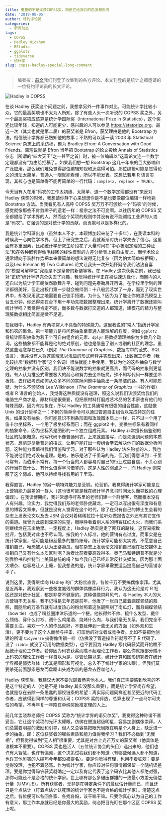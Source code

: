 ```yaml
---
title: 重要的不是谁获COPSS奖，而是它给我们的启发和思考
date: '2019-08-05'
author: 特约评论员
categories:
  - 新闻动态
tags:
  - COPSS
  - Hadley Wickham
  - RStudio
  - ggplot2
  - tidyverse
  - 统计学
slug: copss-hadley-special-long-comment
---
```


> 编者按：[前文](https://cosx.org/2019/08/copss-hadley-comments/)我们刊登了收集到的各方评论。本文刊登的是统计之都邀请的一位特约评论员的长文评论。

![Hadley in COPSS](https://user-images.githubusercontent.com/1142836/62476732-2a2f3080-b7da-11e9-9c38-60556399484c.jpg)

在谈 Hadley 获奖这个问题之前，我想拿另外一件事作对比。可能统计学比较小众，它的最高奖项也不太为人所知。除了有些人头一次听说的 COPSS 奖之外，另一个最高奖项应该算是统计学国际奖（International Prize in Statistics），这个奖还比较年轻，知道的人可能更少，感兴趣的人可以参见 <https://statprize.org>。最近一次（其实也就是第二届）的获奖者是 Efron，获奖理由是他的 Bootstrap 方法。相信统计学界都已熟知他的故事；不熟的可以读一读 2003 年 Statistical Science 杂志上的采访稿，题为 Bradley Efron: A Conversation with Good Friends。简短说就是 Efron 当年把 Bootstrap 的论文投给 Annals of Statistics 杂志（所谓的“四大天王”之一甚至之首）时，被一位编辑以“这篇论文连一个数学定理都没有”为由给拒稿了。如果我们想一想 Bootstrap 这几十年来的巨大影响和广泛应用，那么我们难免觉得那位编辑短视和迂腐得可怕。那位编辑可能是觉得论文的想法太简单，普通人一眼就能看懂，所以不能发表。这想法若用 R 语言实现，其核心也是简单得不能再简单的一行代码：`sample(x, replace = TRUE)`。

今天当有人在用“码农的工作太初级、太简单、连一个数学定理都没有”来反对 Hadley 获奖的时候，我想请你静下心来想想你是不是也要像那位编辑一样枪毙 Bootstrap 方法。当我看见有人高呼 COPSS 奖万万不可颁给一个“码农”的时候，感觉就像那些不肯剪辫子的遗老一样：祖宗之法不可变啊。以往历年的 COPSS 奖全都颁给了学术界的人，然而这个奖项的规则中并没有说不能颁给工业界的人或是“码农”。它强调的是对统计学的贡献，而贡献可以是多样化的。

我是统计学科班出身（虽然本人不才，本硕博加起来花了十多年），在我读本科的时候我一心向往学术界，但上了研究生之后，我就渐渐对统计学失去了信心。这里面有多重因素，比如统计学研究生阶段花了大量时间在“中心极限定理的三种证法”和在各种嵌套得像毛线团的线性模型的方差分析表上数自由度上，而学术论文通常倾向于装腔作势把本来很简单的想法说得无比复杂（因为怕太简单被拒稿），以及Leo Breiman 的 Two Cultures 论文让我头一次开始怀疑令我们沾沾自喜的“模型可解释性”究竟是不是皇帝的新装等等。在 Hadley 这次获奖之前，我已经对“正统”统计学界完全失去了兴趣，我觉得统计学正在被快速边缘化，而圈内的人还自以为统计学王朝依然歌舞升平、碰到问题先泰勒展开再说。在学校里学到的理论都很美好，但走出校门第一步就会被绊倒：十八般武艺学了一身，而到了现实世界中，却发现用武之地需要自己徒手搭建。为什么？因为为了能让你的漂亮模型上台五分钟，你还得先在台下用十年功先把数据整理出来。统计学离开了数据还能叫统计学吗？我觉得肯定不能，而多数与数据打交道的人都知道，建模花的精力与整理脏数据相比简直是微不足道。

在我眼中，Hadley 有两项常人不具备的特殊能力。这里我说的“常人”指统计学家和码农的集合。第一项能力是将问题抽象至普通人能理解的程度，例如 `ggplot2` 将统计图形抽象为若干个可自由组合的元素、`dplyr` 将数据清理抽象为少数几个动词。这些抽象都不能算是他的绝对原创，他也是借鉴了别人或别的社区的理念。虽然这些理念存在已久（例如 *The Grammar of Graphics*、数据库中的范式、SQL 语言），但并没有人将这些理念以浅显的形式解释并实现出来，让数据工作者（我比较排斥“数据科学家”这个名词）很快就能上手使用。我认为他的这些抽象与数学定理的抽象并没有区别，我们决不能说数学的抽象就更高贵，而代码的抽象则更低贱。有人认为推公式需要极大的耐心和努力去坐冷板凳，殊不知写代码一样要坐冷板凳，去仔细考虑如何从众多不同的实际问题中抽象出一条简洁的路。有人可能质疑，为什么不颁奖给 Lee Wilkinson（*The Grammar of Graphics* 一书的作者）或者 R 语言的创始人，我觉得这种质疑没有道理，照这么说我们该颁奖给我们的电脑生产商才是。原材料是很重要，但把原材料打磨成艺术品的艺术家也有他们的特殊贡献。因为有抽象在，所以 Hadley 的工具通常有很强的组合性能，这就像 Unix 的设计哲学之一：不同的简单命令可以通过管道自由组合以完成特定的任务。如果没有抽象，你可能意识不到条形图和玫瑰图本质上一样，只不过一个用了笛卡尔坐标系，一个用了极坐标系而已；而在 ggplot2 中，变换坐标系有着同样的抽象命令，因为坐标系是图形的一个独立组成元素。 Hadley 非常擅长借鉴别的社区的抽象概念，他写代码不像普通码农，上来就直接写，而是先退到问题的本质状态，想清楚尽量普适的招式，让用户能打出一套组合拳去解决他们的数据分析问题。这种能力很值得我们借鉴和学习。对于那些认为 Hadley 沽名钓誉的人，我也不能说他们绝对没有道理。是的，伯乐是沾了千里马的光，但我们得意识到：千里马常有，而伯乐不常有。每一个行当的人都容易对自己的行业过度自信，不关心别的行当在做什么、有什么值得学习借鉴的，这是人性的弱点之一，而 Hadley 则克服了这个弱点，他可以持续寻找有用的千里马。

我得直言，Hadley 的另一项特殊能力是营销。论营销，我觉得统计学家可能是世上营销能力最差的一群人（这也很可能是我在统计学界念书时间太久而导致的心理偏误）。在我读博期间，我非常想呼吁系里的老师们建一个群博客，然而根本没有人有兴趣。论实力，我觉得我们系的老师卧虎藏龙，一定可以写出很有深度和有意思的博客文章来，但就是没有人觉得在这个时代，除了在只有自己的博士生会看的杂志上发表论文以及去 JSM 会议对着稀稀拉拉十位听众做报告之外还有其它宣传的渠道。我曾为此感到深深的失望，眼睁睁看着别人系的博客红红火火，而我们系则继续烂在玉米地里。一定程度上，Hadley 确实是走了网红的路线，这容易招致批评，包括我对此也不尽认同。按我的个人标准，他的营销有点过度，而事实是在统计学家里，他可能是粉丝最多的推特账号。统计学家可能都太实诚，不愿意自己推销自己，唯恐被人认为王婆卖瓜，但在杂志上发表论文推销自己跟在社交媒体上推销自己又有什么本质区别呢？后者比前者要高效得多。奥巴马和特朗普不就是分别靠脸书和推特当上美国总统的吗？如今我自己已经非常反社交媒体，因为那上面太嘈杂、也容易让人上瘾，但我想说的是，统计学家早需要适当提高自己的营销水平了。

说到这里，我得继续向 Hadley 的广大粉丝直言，各位千万不要搞偶像崇拜。尤其是近两年，我观察到一些极度脑残的群体偶像崇拜行为。我认为这无论是对 R 社区还是对统计社区，都是非常不健康的。这种偶像崇拜风气，与 Hadley 本人的大力营销不无关系。我不记得是去年还是前年，他发了一张自己戴着蝴蝶领结的靓照，而随后的万圣节就有过度热心的粉丝照着这张靓照刻了南瓜灯，而且蝴蝶领结（bow tie）也成了粉丝圈津津乐道的一个梗。他长得帅不帅、梳什么发型、戴什么领结、穿什么衬衫、调什么鸡尾酒、烧烤什么肉，与我们毫无关系，我们完全不需要关注。喜欢一个人的作品就好，不要延伸到一些无关的方面（如外观和生活），更不要为了这个人而参与抨击、打压他的对立者或竞争者。比如不要把他创建的所谓 `tidyverse` 搞得像传销一样（仿佛没了管道操作符就写不了 R 代码了、没了 `tibble` 就没了可用的数据类型），也不要因为 Hadley 写代码获奖而开始瞧不起统计理论工作者。若你因为码农获奖而瞧不起理论工作者，那么你就跟部分瞧不上码农的理论工作者一样自以为是。尽管长期以来，统计计算和图形研究者在统计学界都是弱势群体（尤其是图形和可视化，总入不了统计学家的法眼），但我们莫要杀死前面那条恶龙而盘踞山头成为新的恶龙去吞噬他人。

Hadley 获奖后，我建议大家不要光顾着恭喜他本人。我们真正需要感到欣喜的不是这个特定的人（他是不是 Hadley 其实没那么重要），而是统计学界尚存希望，也就是存在去除一条愚蠢的鄙视链条的希望：离实际问题同样近甚至更近的代码工作者，应该得到同样的尊重和认可；COPSS 奖的评选，总算出现了一点马尔可夫性的希望，不再年复一年陷在单纯奖励推定理的人上。

前几年孟晓犁老师把 COPSS 奖称为“统计学界的诺贝尔奖”，我觉得这种称谓不甚妥当，它让这个奖项的光环太耀眼，仿佛在塑造超级明星，容易加剧偶像崇拜。人们总需要明星的激励和引导，但人又总容易把眼光局限在明星个人身上，缺乏进一步的抽象，即：这位获奖者的哪些素质和能力值得我学习？我们不必做到“无我相”，但我觉得做到“无人相”很重要，尤其是对台上光芒万丈的获奖者（他具体是谁根本不重要）。COPSS 奖也是活人（五位统计协会的头目）选出来的，他们也许有大智慧，也许有偏颇，这个决策过程我们都不知道（有哪些候选人都不知道，也许其他厉害的人碰巧今年都没被提名）。要是你觉得有理，也用不着狂欢；要是觉得没理，也犯不着怒骂。作为统计学家，你应该对任何事情都保留一个随机误差项。要是你觉得码农获奖就确定一定以及肯定代表了这个码农比其他人都绝对强，那你可能还不是合格的统计学家。世上哪有那么多碾压群雄的一致最小方差无偏估计量（UMVUE）。所有获奖者，无非是在特定条件下的最优估计量而已，而且还只是个点估计（盯着点估计认死理的统计学家也不是合格的统计学家）。清楚这点之后，各位便可以各回各家、各找各妈，该干嘛干嘛。只要你真心认为自己的工作有意义，那工作本身就已经是你最大的奖励，何必把目光盯在那个区区 COPSS 奖上呢。
